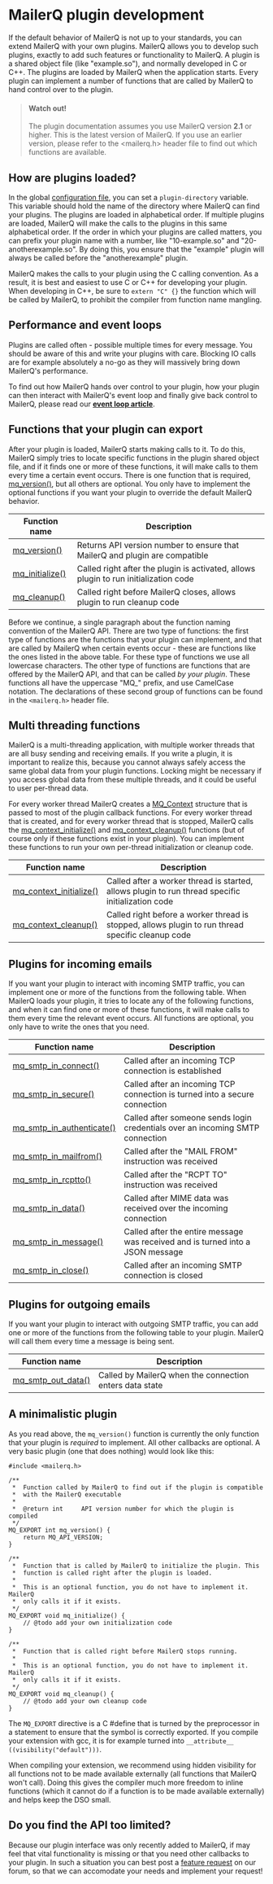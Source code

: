 # MailerQ plugin development

If the default behavior of MailerQ is not up to your standards, you can extend MailerQ with your own plugins. MailerQ allows you to develop such plugins, exactly to add such features or functionality to MailerQ. A plugin is a shared object file (like "example.so"), and normally developed in C or C++. The plugins are loaded by MailerQ when the application starts. Every plugin can implement a number of functions that are called by MailerQ to hand control over to the plugin.

> #### Watch out!
> The plugin documentation assumes you use MailerQ version **2.1** or higher. This is the latest version of MailerQ. If you use an earlier version, please refer to the <mailerq.h> header file to find out which functions are available.

## How are plugins loaded?

In the global [configuration file](/documentation/configuration#Plugins), you can set a `plugin-directory` variable. This variable should hold the name of the directory where MailerQ can find your plugins. The plugins are loaded in alphabetical order. If multiple plugins are loaded, MailerQ will make the calls to the plugins in this same alphabetical order. If the order in which your plugins are called matters, you can prefix your plugin name with a number, like "10-example.so" and "20-anotherexample.so". By doing this, you ensure that the "example" plugin will always be called before the "anotherexample" plugin.

MailerQ makes the calls to your plugin using the C calling convention. As a result, it is best and easiest to use C or C++ for developing your plugin. When developing in C++, be sure to `extern "C" {}` the function which will be called by MailerQ, to prohibit the compiler from function name mangling.

## Performance and event loops

Plugins are called often - possible multiple times for every message. You should be aware of this and write your plugins with care. Blocking IO calls are for example absolutely a no-go as they will massively bring down MailerQ's performance.

To find out how MailerQ hands over control to your plugin, how your plugin can then interact with MailerQ's event loop and finally give back control to MailerQ, please read our **[event loop article](/documentation/eventloop)**.

## Functions that your plugin can export

After your plugin is loaded, MailerQ starts making calls to it. To do this, MailerQ simply tries to locate specific functions in the plugin shared object file, and if it finds one or more of these functions, it will make calls to them every time a certain event occurs. There is one function that is required, [mq_version()](/documentation/mq_version), but all others are optional. You only have to implement the optional functions if you want your plugin to override the default MailerQ behavior.

| Function name                                   | Description                                                                          |
|-------------------------------------------------|--------------------------------------------------------------------------------------|
| [mq_version()](/documentation/mq_version)       | Returns API version number to ensure that MailerQ and plugin are compatible          |
| [mq_initialize()](/documentation/mq_initialize) | Called right after the plugin is activated, allows plugin to run initialization code |
| [mq_cleanup()](/documentation/mq_cleanup)       | Called right before MailerQ closes, allows plugin to run cleanup code                |


Before we continue, a single paragraph about the function naming convention of the MailerQ API. There are two type of functions: the first type of functions are the functions that your plugin can implement, and that are called by MailerQ when certain events occur - these are functions like the ones listed in the above table. For these type of functions we use all lowercase characters. The other type of functions are functions that are offered by the MailerQ API, and that can be called _by your plugin_. These functions all have the uppercase "MQ_" prefix, and use CamelCase notation. The declarations of these second group of functions can be found in the `<mailerq.h>` header file.

## Multi threading functions

MailerQ is a multi-threading application, with multiple worker threads that are all busy sending and receiving emails. If you write a plugin, it is important to realize this, because you cannot always safely access the same global data from your plugin functions. Locking might be necessary if you access global data from these multiple threads, and it could be useful to user per-thread data.

For every worker thread MailerQ creates a [MQ_Context](/documentation/mq_context) structure that is passed to most of the plugin callback functions. For every worker thread that is created, and for every worker thread that is stopped, MailerQ calls the [mq_context_initialize()](/documentation/mq_context_initialize) and [mq_context_cleanup()](/documentation/mq_context_cleanup) functions (but of course only if these functions exist in your plugin). You can implement these functions to run your own per-thread initialization or cleanup code.

| Function name                                                   | Description                                                                                       |
|-----------------------------------------------------------------|---------------------------------------------------------------------------------------------------|
| [mq_context_initialize()](/documentation/mq_context_initialize) | Called after a worker thread is started, allows plugin to run thread specific initialization code |
| [mq_context_cleanup()](/documentation/mq_context_cleanup)       | Called right before a worker thread is stopped, allows plugin to run thread specific cleanup code |



## Plugins for incoming emails

If you want your plugin to interact with incoming SMTP traffic, you can implement one or more of the functions from the following table. When MailerQ loads your plugin, it tries to locate any of the following functions, and when it can find one or more of these functions, it will make calls to them every time the relevant event occurs. All functions are optional, you only have to write the ones that you need.

| Function name                                                       | Description                                                                    |
|---------------------------------------------------------------------|--------------------------------------------------------------------------------|
| [mq_smtp_in_connect()](/documentation/mq_smtp_in_connect)           | Called after an incoming TCP connection is established                         |
| [mq_smtp_in_secure()](/documentation/mq_smtp_in_secure)             | Called after an incoming TCP connection is turned into a secure connection     |
| [mq_smtp_in_authenticate()](/documentation/mq_smtp_in_authenticate) | Called after someone sends login credentials over an incoming SMTP connection  |
| [mq_smtp_in_mailfrom()](/documentation/mq_smtp_in_mailfrom)         | Called after the "MAIL FROM" instruction was received                          |
| [mq_smtp_in_rcptto()](/documentation/mq_smtp_in_rcptto)             | Called after the "RCPT TO" instruction was received                            |
| [mq_smtp_in_data()](/documentation/mq_smtp_in_data)                 | Called after MIME data was received over the incoming connection               |
| [mq_smtp_in_message()](/documentation/mq_smtp_in_message)           | Called after the entire message was received and is turned into a JSON message |
| [mq_smtp_in_close()](/documentation/mq_smtp_in_close)               | Called after an incoming SMTP connection is closed                             |

## Plugins for outgoing emails

If you want your plugin to interact with outgoing SMTP traffic, you can add one or more of the functions from the following table to your plugin. MailerQ will call them every time a message is being sent.

| Function name                                         | Description                                             |
|-------------------------------------------------------|---------------------------------------------------------|
| [mq_smtp_out_data()](/documentation/mq_smtp_out_data) | Called by MailerQ when the connection enters data state |

## A minimalistic plugin

As you read above, the `mq_version()` function is currently the only function that your plugin is _required_ to implement. All other callbacks are optional. A very basic plugin (one that does nothing) would look like this:

````
#include <mailerq.h>

/**
 *  Function called by MailerQ to find out if the plugin is compatible
 *  with the MailerQ executable
 *
 *  @return int     API version number for which the plugin is compiled
 */
MQ_EXPORT int mq_version() {
    return MQ_API_VERSION;
}

/**
 *  Function that is called by MailerQ to initialize the plugin. This
 *  function is called right after the plugin is loaded.
 *
 *  This is an optional function, you do not have to implement it. MailerQ
 *  only calls it if it exists.
 */
MQ_EXPORT void mq_initialize() {
    // @todo add your own initialization code
}

/**
 *  Function that is called right before MailerQ stops running.
 *
 *  This is an optional function, you do not have to implement it. MailerQ
 *  only calls it if it exists.
 */
MQ_EXPORT void mq_cleanup() {
    // @todo add your own cleanup code
}
````

The `MQ_EXPORT` directive is a C #define that is turned by the preprocessor in a statement to ensure that the symbol is correctly exported. If you compile your extension with gcc, it is for example turned into `__attribute__ ((visibility("default")))`.

When compiling your extension, we recommend using hidden visibility for all functions not to be made available externally (all functions that MailerQ won't call). Doing this gives the compiler much more freedom to inline functions (which it cannot do if a function is to be made available externally) and helps keep the DSO small.

## Do you find the API too limited?

Because our plugin interface was only recently added to MailerQ, if may feel that vital functionality is missing or that you need other callbacks to your plugin. In such a situation you can best post a [feature request](/forum/category/50) on our forum, so that we can accomodate your needs and implement your request!